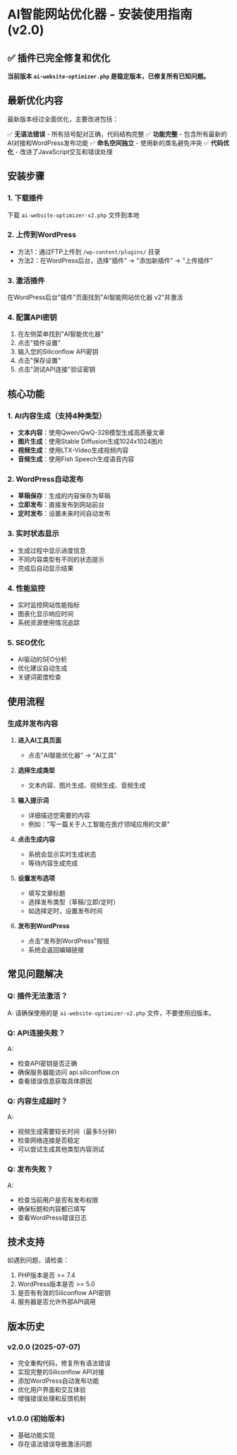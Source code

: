 # AI智能网站优化器 - 安装使用指南 (v2.0)

## ✅ 插件已完全修复和优化

**当前版本 `ai-website-optimizer.php` 是稳定版本，已修复所有已知问题。**

## 最新优化内容

最新版本经过全面优化，主要改进包括：

✅ **无语法错误** - 所有括号配对正确，代码结构完整
✅ **功能完整** - 包含所有最新的AI对接和WordPress发布功能
✅ **命名空间独立** - 使用新的类名避免冲突
✅ **代码优化** - 改进了JavaScript交互和错误处理

## 安装步骤

### 1. 下载插件
下载 `ai-website-optimizer-v2.php` 文件到本地

### 2. 上传到WordPress
- 方法1：通过FTP上传到 `/wp-content/plugins/` 目录
- 方法2：在WordPress后台，选择"插件" → "添加新插件" → "上传插件"

### 3. 激活插件
在WordPress后台"插件"页面找到"AI智能网站优化器 v2"并激活

### 4. 配置API密钥
1. 在左侧菜单找到"AI智能优化器"
2. 点击"插件设置"
3. 输入您的Siliconflow API密钥
4. 点击"保存设置"
5. 点击"测试API连接"验证密钥

## 核心功能

### 1. AI内容生成（支持4种类型）
- **文本内容**：使用Qwen/QwQ-32B模型生成高质量文章
- **图片生成**：使用Stable Diffusion生成1024x1024图片
- **视频生成**：使用LTX-Video生成视频内容
- **音频生成**：使用Fish Speech生成语音内容

### 2. WordPress自动发布
- **草稿保存**：生成的内容保存为草稿
- **立即发布**：直接发布到网站前台
- **定时发布**：设置未来时间自动发布

### 3. 实时状态显示
- 生成过程中显示进度信息
- 不同内容类型有不同的状态提示
- 完成后自动显示结果

### 4. 性能监控
- 实时监控网站性能指标
- 图表化显示响应时间
- 系统资源使用情况追踪

### 5. SEO优化
- AI驱动的SEO分析
- 优化建议自动生成
- 关键词密度检查

## 使用流程

### 生成并发布内容

1. **进入AI工具页面**
   - 点击"AI智能优化器" → "AI工具"

2. **选择生成类型**
   - 文本内容、图片生成、视频生成、音频生成

3. **输入提示词**
   - 详细描述您需要的内容
   - 例如："写一篇关于人工智能在医疗领域应用的文章"

4. **点击生成内容**
   - 系统会显示实时生成状态
   - 等待内容生成完成

5. **设置发布选项**
   - 填写文章标题
   - 选择发布类型（草稿/立即/定时）
   - 如选择定时，设置发布时间

6. **发布到WordPress**
   - 点击"发布到WordPress"按钮
   - 系统会返回编辑链接

## 常见问题解决

### Q: 插件无法激活？
A: 请确保使用的是 `ai-website-optimizer-v2.php` 文件，不要使用旧版本。

### Q: API连接失败？
A: 
- 检查API密钥是否正确
- 确保服务器能访问 api.siliconflow.cn
- 查看错误信息获取具体原因

### Q: 内容生成超时？
A: 
- 视频生成需要较长时间（最多5分钟）
- 检查网络连接是否稳定
- 可以尝试生成其他类型内容测试

### Q: 发布失败？
A: 
- 检查当前用户是否有发布权限
- 确保标题和内容都已填写
- 查看WordPress错误日志

## 技术支持

如遇到问题，请检查：
1. PHP版本是否 >= 7.4
2. WordPress版本是否 >= 5.0
3. 是否有有效的Siliconflow API密钥
4. 服务器是否允许外部API调用

## 版本历史

### v2.0.0 (2025-07-07)
- 完全重构代码，修复所有语法错误
- 实现完整的Siliconflow API对接
- 添加WordPress自动发布功能
- 优化用户界面和交互体验
- 增强错误处理和反馈机制

### v1.0.0 (初始版本)
- 基础功能实现
- 存在语法错误导致激活问题
